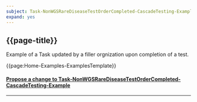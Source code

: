 ```yaml
---
subject: Task-NonWGSRareDiseaseTestOrderCompleted-CascadeTesting-Example
expand: yes
---
```



## {{page-title}}

Example of a Task updated by a filler orgnization upon completion of a test.

{{page:Home-Examples-ExamplesTemplate}}


<div id="Feedback" class="tabcontent">
<h4><a href='https://simplifier.net/NHS-Digital-FHIR-Genomics-Implementation-Guide/Task-NonWGSRareDiseaseTestOrderCompleted-CascadeTesting-Example/~issues?level=Filee' target="_blank">Propose a change to Task-NonWGSRareDiseaseTestOrderCompleted-CascadeTesting-Example</a></h4>
</div>

---